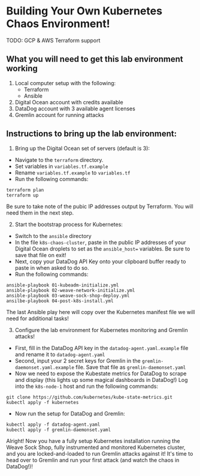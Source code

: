 # Building Your Own Kubernetes Chaos Environment!

TODO: GCP & AWS Terraform support

## What you will need to get this lab environment working
1. Local computer setup with the following:
	* Terraform
	* Ansible
2. Digital Ocean account with credits available
3. DataDog account with 3 available agent licenses
4. Gremlin account for running attacks

## Instructions to bring up the lab environment:
1. Bring up the Digital Ocean set of servers (default is 3):
- Navigate to the `terraform` directory.
- Set variables in `variables.tf.example`
- Rename `variables.tf.example` to `variables.tf`
- Run the following commands:
```
terraform plan
terraform up
```
Be sure to take note of the pubic IP addresses output by Terraform. You will need them in the next step.

2. Start the bootstrap process for Kubernetes:
- Switch to the `ansible` directory
- In the file `k8s-chaos-cluster`, paste in the public IP addresses of your Digital Ocean droplets to set as the `ansible_host=` variables.  Be sure to save that file on exit!
- Next, copy your DataDog API Key onto your clipboard buffer ready to paste in when asked to do so.
- Run the following commands:
```
ansible-playbook 01-kubeadm-initialize.yml
ansible-playbook 02-weave-network-initialize.yml
ansible-playbook 03-weave-sock-shop-deploy.yml
ansilbe-playbook 04-post-k8s-install.yml
```
The last Ansible play here will copy over the Kubernetes manifest file we will need for additional tasks!

3. Configure the lab environment for Kubernetes monitoring and Gremlin attacks!
- First, fill in the DataDog API key in the `datadog-agent.yaml.example` file and rename it to `datadog-agent.yaml`
- Second, input your 2 secret keys for Gremlin in the `gremlin-daemonset.yaml.example` file. Save that file as `gremlin-daemonset.yaml`
- Now we need to expose the Kubestate metrics for DataDog to scrape and display (this lights up some magical dashboards in DataDog!)  Log into the `k8s-node-1` host and run the following commands:
```
git clone https://github.com/kubernetes/kube-state-metrics.git
kubectl apply -f kubernetes
```
- Now run the setup for DataDog and Gremlin:
```
kubectl apply -f datadog-agent.yaml
kubectl apply -f gremlin-daemonset.yaml
```

Alright!  Now you have a fully setup Kubernetes installation running the Weave Sock Shop, fully instrumented and monitored Kubernetes cluster, and you are locked-and-loaded to run Gremlin attacks against it! It's time to head over to Gremlin and run your first attack (and watch the chaos in DataDog!)!